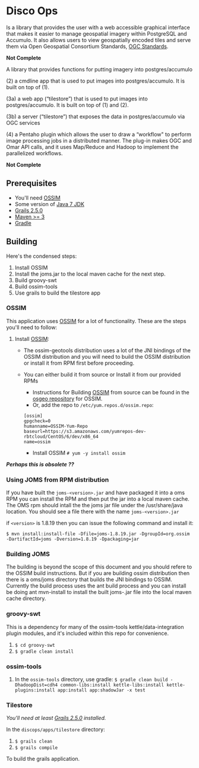 # Disco Ops


Is a library that provides the user with a web accessible graphical interface
that makes it easier to manage geospatial imagery within PostgreSQL and Accumulo. 
It also allows users to view geospatially encoded tiles and serve them 
via Open Geospatial Consortium Standards, [OGC Standards](http://www.opengeospatial.org/standards).

**Not Complete**

A library that provides functions for putting imagery into postgres/accumulo

(2) a cmdline app that is used to put images into postgres/accumulo. It is built on top of (1).

(3a) a web app (“tilestore”) that is used to put images into postgres/accumulo. It is built on top of (1) and (2).

(3b) a server (“tilestore”) that exposes the data in postgres/accumulo via OGC services

(4) a Pentaho plugin which allows the user to draw a “workflow" to perform image processing jobs in a distributed manner. The plug-in makes OGC and Omar API calls, and it uses Map/Reduce and Hadoop to implement the parallelized workflows.

**Not Complete**

## Prerequisites

- You'll need [OSSIM](http://trac.osgeo.org/ossim/)
- Some version of [Java 7 JDK](http://openjdk.java.net/install/)
- [Grails 2.5.0](https://grails.org/download.html)
- [Maven >= 3](https://maven.apache.org/)
- [Gradle](http://gradle.org/)

## Building

Here's the condensed steps:

1. Install OSSIM
2. Install the joms.jar to the local maven cache for the next step.
3. Build groovy-swt
4. Build ossim-tools
5. Use grails to build the tilestore app

### OSSIM

This application uses [OSSIM](http://trac.osgeo.org/ossim/) for a lot of functionality. These are the steps you'll need to follow:

1. Install [OSSIM](http://trac.osgeo.org/ossim/):
    - The ossim-geotools distribution uses a lot of the JNI bindings     of the OSSIM distribution and you will need to build the OSSIM distribution or install it from RPM first before proceeding.
    - You can either build it from source or Install it from our provided RPMs
        - Instructions for Building [OSSIM](http://trac.osgeo.org/ossim/) from source can be found in the [osgeo repository](http://download.osgeo.org/ossim/docs/doc/) for OSSIM.
        - Or, add the repo to `/etc/yum.repos.d/ossim.repo`:

        ```
        [ossim]
        gpgcheck=0
        humanname=OSSIM-Yum-Repo
        baseurl=https://s3.amazonaws.com/yumrepos-dev-rbtcloud/CentOS/6/dev/x86_64
        name=ossim
        ```
        - Install OSSIM `# yum -y install ossim`

***Perhaps this is obsolete ??***

### Using JOMS from RPM distribution


If you have built the `joms-<version>.jar` and have packaged it into a oms RPM you can install the RPM and then 
put the jar into a local maven cache.  The OMS rpm should intall the the joms jar file under the /usr/share/java location.  You should see a file there with the name `joms-<version>.jar`

if `<version>` is 1.8.19 then you can issue the following command and install it:

`$ mvn install:install-file -Dfile=joms-1.8.19.jar -DgroupId=org.ossim -DartifactId=joms -Dversion=1.8.19 -Dpackaging=jar`

### Building JOMS

The building is beyond the scope of this document and you should refere to the OSSIM build instructions.  But if you are building ossim distribution then there is a oms/joms directory that builds the JNI bindings to OSSIM.  Currently the build process uses the ant build process and you can install be doing ant mvn-install to install the built joms-<version>.jar file into the local maven cache directory.


### groovy-swt

This is a dependency for many of the ossim-tools kettle/data-integration plugin modules, and it's included
within this repo for convenience.

1. `$ cd groovy-swt`
2. `$ gradle clean install`

### ossim-tools

1. In the `ossim-tools` directory, use gradle: `$ gradle clean build -DhadoopDist=cdh4 common-libs:install kettle-libs:install kettle-plugins:install app:install app:shadowJar -x test`

### Tilestore 

*You'll need at least [Grails 2.5.0](https://grails.org/download.html) installed.*

In the `discops/apps/tilestore` directory:

1. `$ grails clean`
2. `$ grails compile`

To build the grails application.



